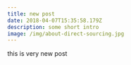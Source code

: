 ```yaml
---
title: new post
date: 2018-04-07T15:35:58.179Z
description: some short intro
image: /img/about-direct-sourcing.jpg
---
```

this is very new post
